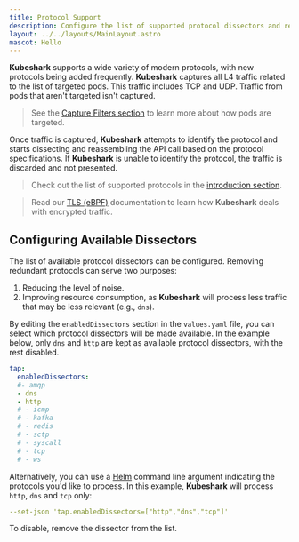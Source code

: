 ```yaml
---
title: Protocol Support
description: Configure the list of supported protocol dissectors and remove protocols that are less relevant (e.g., DNS). This reduces noise and resource consumption as the traffic will not be processed. Traffic is captured, but if it belongs to a protocol that isn't supported or is disabled in the configuration, it will not be processed and will be discarded.
layout: ../../layouts/MainLayout.astro
mascot: Hello
---
```


**Kubeshark** supports a wide variety of modern protocols, with new protocols being added frequently. **Kubeshark** captures all L4 traffic related to the list of targeted pods. This traffic includes TCP and UDP. Traffic from pods that aren't targeted isn't captured.

> See the [Capture Filters section](en/pod_targeting) to learn more about how pods are targeted.

Once traffic is captured, **Kubeshark** attempts to identify the protocol and starts dissecting and reassembling the API call based on the protocol specifications. If **Kubeshark** is unable to identify the protocol, the traffic is discarded and not presented.

> Check out the list of supported protocols in the [introduction section](en/introduction#api-traffic-analysis).

> Read our [TLS (eBPF)](en/encrypted_traffic) documentation to learn how **Kubeshark** deals with encrypted traffic.

## Configuring Available Dissectors

The list of available protocol dissectors can be configured. Removing redundant protocols can serve two purposes:
1. Reducing the level of noise.
2. Improving resource consumption, as **Kubeshark** will process less traffic that may be less relevant (e.g., `dns`).

By editing the `enabledDissectors` section in the `values.yaml` file, you can select which protocol dissectors will be made available. In the example below, only `dns` and `http` are kept as available protocol dissectors, with the rest disabled.

```yaml
tap:
  enabledDissectors:
  #- amqp
  - dns
  - http
  # - icmp
  # - kafka
  # - redis
  # - sctp
  # - syscall
  # - tcp
  # - ws
```

Alternatively, you can use a [Helm](/en/install_helm) command line argument indicating the protocols you'd like to process. In this example, **Kubeshark** will process `http`, `dns` and `tcp` only:

```yaml
--set-json 'tap.enabledDissectors=["http","dns","tcp"]'
```

To disable, remove the dissector from the list.